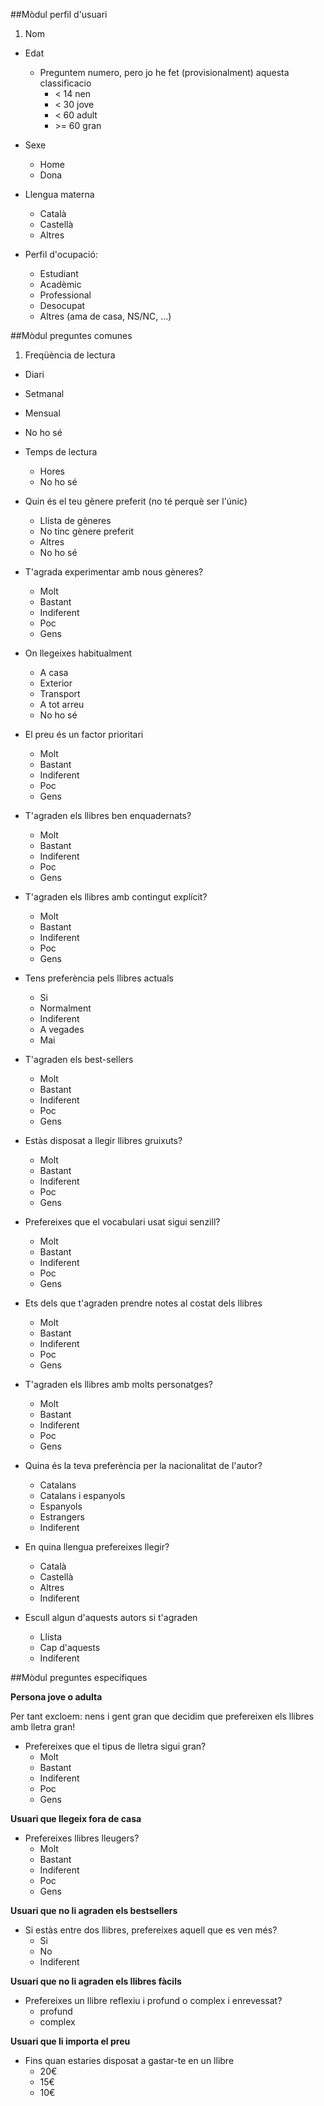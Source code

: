##Mòdul perfil d'usuari
1. Nom
- Edat
  - Preguntem numero, pero jo he fet (provisionalment) aquesta classificacio
    - < 14 nen
    - < 30 jove
    - < 60 adult
    - \>= 60 gran

- Sexe
  - Home
  - Dona

- Llengua materna
  - Català
  - Castellà
  - Altres

- Perfil d'ocupació:
  - Estudiant
  - Acadèmic
  - Professional
  - Desocupat
  - Altres (ama de casa, NS/NC, ...)

##Mòdul preguntes comunes

1. Freqüència de lectura
  - Diari
  - Setmanal
  - Mensual
  - No ho sé

- Temps de lectura
  - Hores
  - No ho sé

- Quin és el teu gènere preferit (no té perquè ser l'únic)
  - Llista de gèneres
  - No tinc gènere preferit
  - Altres
  - No ho sé

- T'agrada experimentar amb nous gèneres?
  - Molt
  - Bastant
  - Indiferent
  - Poc
  - Gens

- On llegeixes habitualment
  - A casa
  - Exterior  
  - Transport
  - A tot arreu
  - No ho sé

- El preu és un factor prioritari
  - Molt
  - Bastant
  - Indiferent
  - Poc
  - Gens

- T'agraden els llibres ben enquadernats?
  - Molt
  - Bastant
  - Indiferent
  - Poc
  - Gens

- T'agraden els llibres amb contingut explícit?
  - Molt
  - Bastant
  - Indiferent
  - Poc
  - Gens  

- Tens preferència pels llibres actuals
  - Si
  - Normalment
  - Indiferent
  - A vegades
  - Mai

- T'agraden els best-sellers
  - Molt
  - Bastant
  - Indiferent
  - Poc
  - Gens

- Estàs disposat a llegir llibres gruixuts?
  - Molt
  - Bastant
  - Indiferent
  - Poc
  - Gens

- Prefereixes que el vocabulari usat sigui senzill?
  - Molt
  - Bastant
  - Indiferent
  - Poc
  - Gens

- Ets dels que t'agraden prendre notes al costat dels llibres
  - Molt
  - Bastant
  - Indiferent
  - Poc
  - Gens

- T'agraden els llibres amb molts personatges?
  - Molt
  - Bastant
  - Indiferent
  - Poc
  - Gens

- Quina és la teva preferència per la nacionalitat de l'autor?
  - Catalans
  - Catalans i espanyols
  - Espanyols
  - Estrangers
  - Indiferent

- En quina llengua prefereixes llegir?
  - Català
  - Castellà
  - Altres
  - Indiferent

- Escull algun d'aquests autors si t'agraden
  - Llista
  - Cap d'aquests
  - Indiferent

##Mòdul preguntes específiques

**Persona jove o adulta**

Per tant excloem: nens i gent gran que decidim que prefereixen els llibres amb lletra gran!

- Prefereixes que el tipus de lletra sigui gran?
  - Molt
  - Bastant
  - Indiferent
  - Poc
  - Gens
  
**Usuari que llegeix fora de casa**

- Prefereixes llibres lleugers?
  - Molt
  - Bastant
  - Indiferent
  - Poc
  - Gens
  
**Usuari que no li agraden els bestsellers**

- Si estàs entre dos llibres, prefereixes aquell que es ven més?
  - Si
  - No
  - Indiferent
  
**Usuari que no li agraden els llibres fàcils**

- Prefereixes un llibre reflexiu i profund o complex i enrevessat?
  - profund
  - complex
  
**Usuari que li importa el preu**

- Fins quan estaries disposat a gastar-te en un llibre
  - 20€
  - 15€
  - 10€